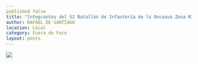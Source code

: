 ```yaml
---
published false
title: "Integrantes del 52 Batallón de Infantería de la Onceava Zona Militar, durante la conmemoración del 99 aniversario de la Toma de Zacatecas en el cerro de la Bufa"
author: RAFAEL DE SANTIAGO
location: Local
category: Fuera de Foco
layout: posts
---
```


![](http://i.imgur.com/8ns7vZDm.jpg)
